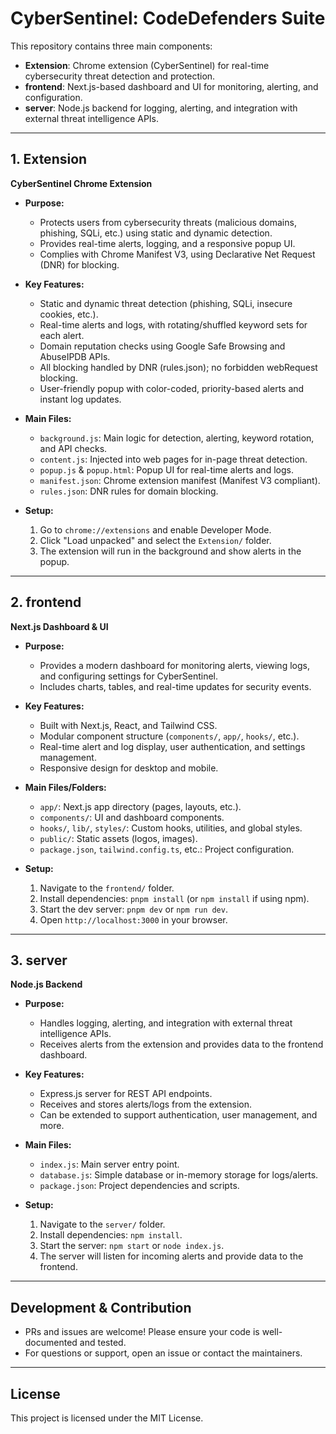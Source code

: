 # CyberSentinel: CodeDefenders Suite

This repository contains three main components:

- **Extension**: Chrome extension (CyberSentinel) for real-time cybersecurity threat detection and protection.
- **frontend**: Next.js-based dashboard and UI for monitoring, alerting, and configuration.
- **server**: Node.js backend for logging, alerting, and integration with external threat intelligence APIs.

---

## 1. Extension

**CyberSentinel Chrome Extension**

- **Purpose:**
  - Protects users from cybersecurity threats (malicious domains, phishing, SQLi, etc.) using static and dynamic detection.
  - Provides real-time alerts, logging, and a responsive popup UI.
  - Complies with Chrome Manifest V3, using Declarative Net Request (DNR) for blocking.

- **Key Features:**
  - Static and dynamic threat detection (phishing, SQLi, insecure cookies, etc.).
  - Real-time alerts and logs, with rotating/shuffled keyword sets for each alert.
  - Domain reputation checks using Google Safe Browsing and AbuseIPDB APIs.
  - All blocking handled by DNR (rules.json); no forbidden webRequest blocking.
  - User-friendly popup with color-coded, priority-based alerts and instant log updates.

- **Main Files:**
  - `background.js`: Main logic for detection, alerting, keyword rotation, and API checks.
  - `content.js`: Injected into web pages for in-page threat detection.
  - `popup.js` & `popup.html`: Popup UI for real-time alerts and logs.
  - `manifest.json`: Chrome extension manifest (Manifest V3 compliant).
  - `rules.json`: DNR rules for domain blocking.

- **Setup:**
  1. Go to `chrome://extensions` and enable Developer Mode.
  2. Click "Load unpacked" and select the `Extension/` folder.
  3. The extension will run in the background and show alerts in the popup.

---

## 2. frontend

**Next.js Dashboard & UI**

- **Purpose:**
  - Provides a modern dashboard for monitoring alerts, viewing logs, and configuring settings for CyberSentinel.
  - Includes charts, tables, and real-time updates for security events.

- **Key Features:**
  - Built with Next.js, React, and Tailwind CSS.
  - Modular component structure (`components/`, `app/`, `hooks/`, etc.).
  - Real-time alert and log display, user authentication, and settings management.
  - Responsive design for desktop and mobile.

- **Main Files/Folders:**
  - `app/`: Next.js app directory (pages, layouts, etc.).
  - `components/`: UI and dashboard components.
  - `hooks/`, `lib/`, `styles/`: Custom hooks, utilities, and global styles.
  - `public/`: Static assets (logos, images).
  - `package.json`, `tailwind.config.ts`, etc.: Project configuration.

- **Setup:**
  1. Navigate to the `frontend/` folder.
  2. Install dependencies: `pnpm install` (or `npm install` if using npm).
  3. Start the dev server: `pnpm dev` or `npm run dev`.
  4. Open `http://localhost:3000` in your browser.

---

## 3. server

**Node.js Backend**

- **Purpose:**
  - Handles logging, alerting, and integration with external threat intelligence APIs.
  - Receives alerts from the extension and provides data to the frontend dashboard.

- **Key Features:**
  - Express.js server for REST API endpoints.
  - Receives and stores alerts/logs from the extension.
  - Can be extended to support authentication, user management, and more.

- **Main Files:**
  - `index.js`: Main server entry point.
  - `database.js`: Simple database or in-memory storage for logs/alerts.
  - `package.json`: Project dependencies and scripts.

- **Setup:**
  1. Navigate to the `server/` folder.
  2. Install dependencies: `npm install`.
  3. Start the server: `npm start` or `node index.js`.
  4. The server will listen for incoming alerts and provide data to the frontend.

---

## Development & Contribution

- PRs and issues are welcome! Please ensure your code is well-documented and tested.
- For questions or support, open an issue or contact the maintainers.

---

## License

This project is licensed under the MIT License.
